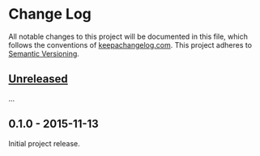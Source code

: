 Change Log
==========

All notable changes to this project will be documented in this file, which
follows the conventions of [keepachangelog.com](http://keepachangelog.com/).
This project adheres to [Semantic Versioning](http://semver.org/).

## [Unreleased]

...

## 0.1.0 - 2015-11-13

Initial project release.

[Unreleased]: https://github.com/greglook/blocks/compare/0.1.0...HEAD
